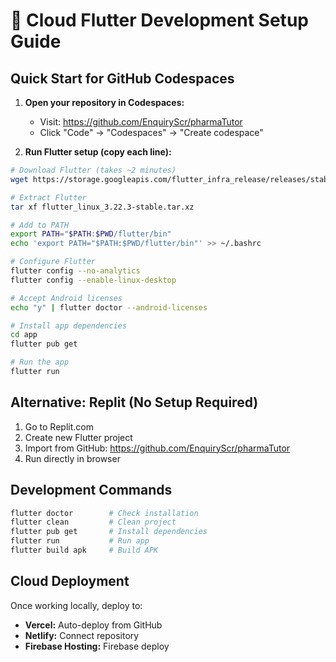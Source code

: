 # 🚀 Cloud Flutter Development Setup Guide

## Quick Start for GitHub Codespaces

1. **Open your repository in Codespaces:**
   - Visit: https://github.com/EnquiryScr/pharmaTutor
   - Click "Code" → "Codespaces" → "Create codespace"

2. **Run Flutter setup (copy each line):**
```bash
# Download Flutter (takes ~2 minutes)
wget https://storage.googleapis.com/flutter_infra_release/releases/stable/linux/flutter_linux_3.22.3-stable.tar.xz

# Extract Flutter
tar xf flutter_linux_3.22.3-stable.tar.xz

# Add to PATH
export PATH="$PATH:$PWD/flutter/bin"
echo 'export PATH="$PATH:$PWD/flutter/bin"' >> ~/.bashrc

# Configure Flutter
flutter config --no-analytics
flutter config --enable-linux-desktop

# Accept Android licenses
echo "y" | flutter doctor --android-licenses

# Install app dependencies
cd app
flutter pub get

# Run the app
flutter run
```

## Alternative: Replit (No Setup Required)

1. Go to Replit.com
2. Create new Flutter project
3. Import from GitHub: https://github.com/EnquiryScr/pharmaTutor
4. Run directly in browser

## Development Commands

```bash
flutter doctor        # Check installation
flutter clean         # Clean project
flutter pub get       # Install dependencies
flutter run           # Run app
flutter build apk     # Build APK
```

## Cloud Deployment

Once working locally, deploy to:
- **Vercel:** Auto-deploy from GitHub
- **Netlify:** Connect repository
- **Firebase Hosting:** Firebase deploy